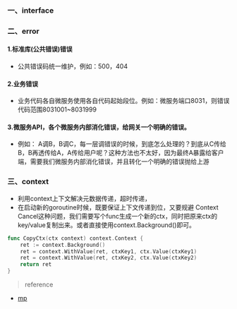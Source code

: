 ### 一、interface


### 二、error

#### 1.标准库(公共错误)错误
 * 公共错误码统一维护，例如：500，404
#### 2.业务错误
* 业务代码各自微服务使用各自代码起始段位。例如：微服务端口8031，则错误代码范围8031001~8031999
#### 3.微服务API，各个微服务内部消化错误，给网关一个明确的错误。
* 例如： A调B，B调C，每一层调错误的时候，到底怎么处理的？到底从C传给B，B再透传给A，A传给用户呢？这种方法也不太好，因为最终A暴露给客户端，需要我们微服务内部消化错误，并且转化一个明确的错误抛给上游


### 三、context
* 利用context上下文解决元数据传递，超时传递，
* 在启动新的goroutine时候，既要保证上下文传递到位，又要规避 Context Cancel这种问题，我们需要写个func生成一个新的ctx，同时把原来ctx的key/value复制出来。或者直接使用context.Background()即可。

~~~go
func CopyCtx(ctx context) context.Context {
    ret := context.Background() 
    ret = context.WithValue(ret, ctxKey1, ctx.Value(ctxKey1)
    ret = context.WithValue(ret, ctxKey2, ctx.Value(ctxKey2)  
    return ret
}

~~~




> reference
* [mp](https://mp.weixin.qq.com/s/PLzA22yfSV_byckTTezl5Q)
